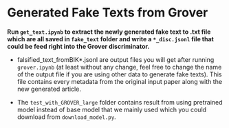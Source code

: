 # Generated Fake Texts from Grover

**Run `get_text.ipynb` to extract the newly generated fake text to .txt file which are all saved in `fake_text` folder and write a `*_disc.jsonl` file that could be feed right into the Grover discriminator.**

- falsified_text_fromBIK*.jsonl are output files you will get after running `grover.ipynb` (at least without any change, feel free to change the name of the output file if you are using other data to generate fake texts). This file contains every metadata from the original input paper along with the new generated article. 

- The `test_with_GROVER_large` folder contains result from using pretrained model instead of base model that we mainly used which you could download from `download_model.py`. 
